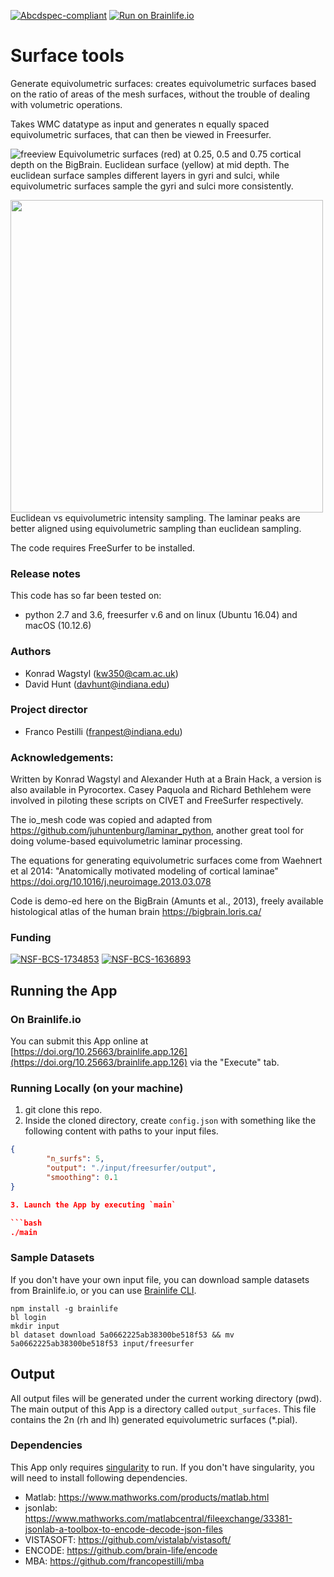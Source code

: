 [![Abcdspec-compliant](https://img.shields.io/badge/ABCD_Spec-v1.1-green.svg)](https://github.com/brain-life/abcd-spec)
[![Run on Brainlife.io](https://img.shields.io/badge/Brainlife-bl.app.1-blue.svg)](https://doi.org/10.25663/bl.app.1)

# Surface tools

Generate equivolumetric surfaces: creates equivolumetric surfaces based on the ratio of areas of the mesh surfaces, without the trouble of dealing with volumetric operations.

Takes WMC datatype as input and generates n equally spaced equivolumetric surfaces, that can then be viewed in Freesurfer.

![freeview](https://raw.githubusercontent.com/kwagstyl/surface_tools/master/equivolumetric_surfaces/images/equi_euclid_surfaces.png)
Equivolumetric surfaces (red) at 0.25, 0.5 and 0.75 cortical depth on the BigBrain. Euclidean surface (yellow) at mid depth. The euclidean surface samples different layers in gyri and sulci, while equivolumetric surfaces sample the gyri and sulci more consistently.

<img src="https://github.com/kwagstyl/surface_tools/blob/master/equivolumetric_surfaces/images/intensity_profiles_euclid_equi.svg" width="500">
Euclidean vs equivolumetric intensity sampling. The laminar peaks are better aligned using equivolumetric sampling than euclidean sampling.

The code requires FreeSurfer to be installed.

### Release notes
This code has so far been tested on:
- python 2.7 and 3.6, freesurfer v.6 and on linux (Ubuntu 16.04) and macOS (10.12.6)

### Authors
- Konrad Wagstyl (kw350@cam.ac.uk)
- David Hunt (davhunt@indiana.edu)

### Project director
- Franco Pestilli (franpest@indiana.edu)

### Acknowledgements:
Written by Konrad Wagstyl and Alexander Huth at a Brain Hack, a version is also available in Pyrocortex.
Casey Paquola and Richard Bethlehem were involved in piloting these scripts on CIVET and FreeSurfer respectively.

The io_mesh code was copied and adapted from https://github.com/juhuntenburg/laminar_python, another great tool for doing volume-based equivolumetric laminar processing.

The equations for generating equivolumetric surfaces come from Waehnert et al 2014: "Anatomically motivated modeling of cortical laminae" https://doi.org/10.1016/j.neuroimage.2013.03.078

Code is demo-ed here on the BigBrain (Amunts et al., 2013), freely available histological atlas of the human brain https://bigbrain.loris.ca/

### Funding 
[![NSF-BCS-1734853](https://img.shields.io/badge/NSF_BCS-1734853-blue.svg)](https://nsf.gov/awardsearch/showAward?AWD_ID=1734853)
[![NSF-BCS-1636893](https://img.shields.io/badge/NSF_BCS-1636893-blue.svg)](https://nsf.gov/awardsearch/showAward?AWD_ID=1636893)

## Running the App 

### On Brainlife.io

You can submit this App online at [https://doi.org/10.25663/brainlife.app.126](https://doi.org/10.25663/brainlife.app.126) via the "Execute" tab.

### Running Locally (on your machine)

1. git clone this repo.
2. Inside the cloned directory, create `config.json` with something like the following content with paths to your input files.

```json
{
        "n_surfs": 5,
        "output": "./input/freesurfer/output",
        "smoothing": 0.1
}

3. Launch the App by executing `main`

```bash
./main
```

### Sample Datasets

If you don't have your own input file, you can download sample datasets from Brainlife.io, or you can use [Brainlife CLI](https://github.com/brain-life/cli).

```
npm install -g brainlife
bl login
mkdir input
bl dataset download 5a0662225ab38300be518f53 && mv 5a0662225ab38300be518f53 input/freesurfer
```

## Output

All output files will be generated under the current working directory (pwd). The main output of this App is a directory called `output_surfaces`. This file contains the 2n (rh and lh) generated equivolumetric surfaces (*.pial).

### Dependencies

This App only requires [singularity](https://www.sylabs.io/singularity/) to run. If you don't have singularity, you will need to install following dependencies.  

  - Matlab: https://www.mathworks.com/products/matlab.html
  - jsonlab: https://www.mathworks.com/matlabcentral/fileexchange/33381-jsonlab-a-toolbox-to-encode-decode-json-files
  - VISTASOFT: https://github.com/vistalab/vistasoft/
  - ENCODE: https://github.com/brain-life/encode
  - MBA: https://github.com/francopestilli/mba
